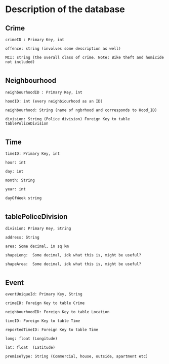 # Description of the database


## Crime
    crimeID : Primary Key, int

    offence: string (involves some description as well)

    MCI: string (the overall class of crime. Note: Bike theft and homicide not included)
#
## Neighbourhood
    neighbourhoodID : Primary Key, int

    hoodID: int (every neighbiourhood as an ID)

    neighbourhood: String (name of ngbrhood and corresponds to Hood_ID)

    division: String (Police division) Foreign Key to table tablePoliceDivision

#
## Time

    timeID: Primary Key, int

    hour: int

    day: int

    month: String

    year: int

    dayOfWeek string


#
## tablePoliceDivision

    division: Primary Key, String

    address: String
    
    area: Some decimal, in sq km
    
    shapeLeng:  Some decimal, idk what this is, might be useful?

    shapeArea:  Some decimal, idk what this is, might be useful?




#
## Event

    eventUniqueId: Primary Key, String

    crimeID: Foreign Key to table Crime
    
    neighbourhoodID: Foreign Key to table Location
    
    timeID: Foreign Key to table Time

    reportedTimeID: Foreign Key to table Time
    
    long: float (Longitude)

    lat: float  (Latitude)

    premiseType: String (Commercial, house, outside, apartment etc)